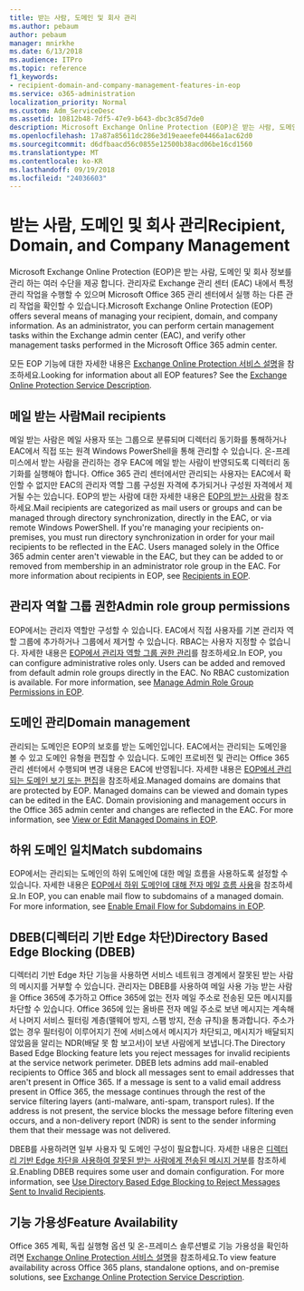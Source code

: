 ```yaml
---
title: 받는 사람, 도메인 및 회사 관리
ms.author: pebaum
author: pebaum
manager: mnirkhe
ms.date: 6/13/2018
ms.audience: ITPro
ms.topic: reference
f1_keywords:
- recipient-domain-and-company-management-features-in-eop
ms.service: o365-administration
localization_priority: Normal
ms.custom: Adm_ServiceDesc
ms.assetid: 10812b48-7df5-47e9-b643-dbc3c85d7de0
description: Microsoft Exchange Online Protection (EOP)은 받는 사람, 도메인 및 회사 정보를 관리 하는 여러 수단을 제공 합니다. 관리자로 Exchange 관리 센터 (EAC) 내에서 특정 관리 작업을 수행할 수 있으며 Microsoft Office 365 관리 센터에서 실행 하는 다른 관리 작업을 확인할 수 있습니다.
ms.openlocfilehash: 17a87a85611dc286e3d19eaeefe04466a1ac62d0
ms.sourcegitcommit: d6dfbaacd56c0855e12500b38acd06be16cd1560
ms.translationtype: MT
ms.contentlocale: ko-KR
ms.lasthandoff: 09/19/2018
ms.locfileid: "24036603"
---
```

# <a name="recipient-domain-and-company-management"></a><span data-ttu-id="be78e-104">받는 사람, 도메인 및 회사 관리</span><span class="sxs-lookup"><span data-stu-id="be78e-104">Recipient, Domain, and Company Management</span></span>

<span data-ttu-id="be78e-p102">Microsoft Exchange Online Protection (EOP)은 받는 사람, 도메인 및 회사 정보를 관리 하는 여러 수단을 제공 합니다. 관리자로 Exchange 관리 센터 (EAC) 내에서 특정 관리 작업을 수행할 수 있으며 Microsoft Office 365 관리 센터에서 실행 하는 다른 관리 작업을 확인할 수 있습니다.</span><span class="sxs-lookup"><span data-stu-id="be78e-p102">Microsoft Exchange Online Protection (EOP) offers several means of managing your recipient, domain, and company information. As an administrator, you can perform certain management tasks within the Exchange admin center (EAC), and verify other management tasks performed in the Microsoft Office 365 admin center.</span></span>
  
<span data-ttu-id="be78e-p103">모든 EOP 기능에 대한 자세한 내용은 [Exchange Online Protection 서비스 설명](exchange-online-protection-service-description.md)을 참조하세요.</span><span class="sxs-lookup"><span data-stu-id="be78e-p103">Looking for information about all EOP features? See the [Exchange Online Protection Service Description](exchange-online-protection-service-description.md).</span></span>
  
## <a name="mail-recipients"></a><span data-ttu-id="be78e-109">메일 받는 사람</span><span class="sxs-lookup"><span data-stu-id="be78e-109">Mail recipients</span></span>
<span data-ttu-id="be78e-110"><a name="BKMK_mailrecipients"> </a></span><span class="sxs-lookup"><span data-stu-id="be78e-110"></span></span>

<span data-ttu-id="be78e-p104">메일 받는 사람은 메일 사용자 또는 그룹으로 분류되며 디렉터리 동기화를 통해하거나 EAC에서 직접 또는 원격 Windows PowerShell을 통해 관리할 수 있습니다. 온-프레미스에서 받는 사람을 관리하는 경우 EAC에 메일 받는 사람이 반영되도록 디렉터리 동기화를 실행해야 합니다. Office 365 관리 센터에서만 관리되는 사용자는 EAC에서 확인할 수 없지만 EAC의 관리자 역할 그룹 구성원 자격에 추가되거나 구성원 자격에서 제거될 수는 있습니다. EOP의 받는 사람에 대한 자세한 내용은 [EOP의 받는 사람](https://go.microsoft.com/fwlink/p/?LinkId=280011)을 참조하세요.</span><span class="sxs-lookup"><span data-stu-id="be78e-p104">Mail recipients are categorized as mail users or groups and can be managed through directory synchronization, directly in the EAC, or via remote Windows PowerShell. If you're managing your recipients on-premises, you must run directory synchronization in order for your mail recipients to be reflected in the EAC. Users managed solely in the Office 365 admin center aren't viewable in the EAC, but they can be added to or removed from membership in an administrator role group in the EAC. For more information about recipients in EOP, see [Recipients in EOP](https://go.microsoft.com/fwlink/p/?LinkId=280011).</span></span>
  
## <a name="admin-role-group-permissions"></a><span data-ttu-id="be78e-115">관리자 역할 그룹 권한</span><span class="sxs-lookup"><span data-stu-id="be78e-115">Admin role group permissions</span></span>
<span data-ttu-id="be78e-116"><a name="BKMK_adminrolegrouppermissions"> </a></span><span class="sxs-lookup"><span data-stu-id="be78e-116"></span></span>

<span data-ttu-id="be78e-p105">EOP에서는 관리자 역할만 구성할 수 있습니다. EAC에서 직접 사용자를 기본 관리자 역할 그룹에 추가하거나 그룹에서 제거할 수 있습니다. RBAC는 사용자 지정할 수 없습니다. 자세한 내용은 [EOP에서 관리자 역할 그룹 권한 관리](https://go.microsoft.com/fwlink/p/?LinkId=282238)를 참조하세요.</span><span class="sxs-lookup"><span data-stu-id="be78e-p105">In EOP, you can configure administrative roles only. Users can be added and removed from default admin role groups directly in the EAC. No RBAC customization is available. For more information, see [Manage Admin Role Group Permissions in EOP](https://go.microsoft.com/fwlink/p/?LinkId=282238).</span></span>
  
## <a name="domain-management"></a><span data-ttu-id="be78e-121">도메인 관리</span><span class="sxs-lookup"><span data-stu-id="be78e-121">Domain management</span></span>
<span data-ttu-id="be78e-122"><a name="BKMK_domainmanagement"> </a></span><span class="sxs-lookup"><span data-stu-id="be78e-122"></span></span>

<span data-ttu-id="be78e-p106">관리되는 도메인은 EOP의 보호를 받는 도메인입니다. EAC에서는 관리되는 도메인을 볼 수 있고 도메인 유형을 편집할 수 있습니다. 도메인 프로비전 및 관리는 Office 365 관리 센터에서 수행되며 변경 내용은 EAC에 반영됩니다. 자세한 내용은 [EOP에서 관리되는 도메인 보기 또는 편집](https://go.microsoft.com/fwlink/p/?LinkId=282239)을 참조하세요.</span><span class="sxs-lookup"><span data-stu-id="be78e-p106">Managed domains are domains that are protected by EOP. Managed domains can be viewed and domain types can be edited in the EAC. Domain provisioning and management occurs in the Office 365 admin center and changes are reflected in the EAC. For more information, see [View or Edit Managed Domains in EOP](https://go.microsoft.com/fwlink/p/?LinkId=282239).</span></span>
  
## <a name="match-subdomains"></a><span data-ttu-id="be78e-127">하위 도메인 일치</span><span class="sxs-lookup"><span data-stu-id="be78e-127">Match subdomains</span></span>
<span data-ttu-id="be78e-128"><a name="BKMK_EOP_Match_Subdomains"> </a></span><span class="sxs-lookup"><span data-stu-id="be78e-128"></span></span>

<span data-ttu-id="be78e-p107">EOP에서는 관리되는 도메인의 하위 도메인에 대한 메일 흐름을 사용하도록 설정할 수 있습니다. 자세한 내용은 [EOP에서 하위 도메인에 대해 전자 메일 흐름 사용](https://go.microsoft.com/fwlink/p/?LinkId=397213)을 참조하세요.</span><span class="sxs-lookup"><span data-stu-id="be78e-p107">In EOP, you can enable mail flow to subdomains of a managed domain. For more information, see [Enable Email Flow for Subdomains in EOP](https://go.microsoft.com/fwlink/p/?LinkId=397213).</span></span> 
  
## <a name="directory-based-edge-blocking-dbeb"></a><span data-ttu-id="be78e-131">DBEB(디렉터리 기반 Edge 차단)</span><span class="sxs-lookup"><span data-stu-id="be78e-131">Directory Based Edge Blocking (DBEB)</span></span>
<span data-ttu-id="be78e-132"><a name="BKMK_DBEB"> </a></span><span class="sxs-lookup"><span data-stu-id="be78e-132"></span></span>

<span data-ttu-id="be78e-p108">디렉터리 기반 Edge 차단 기능을 사용하면 서비스 네트워크 경계에서 잘못된 받는 사람의 메시지를 거부할 수 있습니다. 관리자는 DBEB를 사용하여 메일 사용 가능 받는 사람을 Office 365에 추가하고 Office 365에 없는 전자 메일 주소로 전송된 모든 메시지를 차단할 수 있습니다. Office 365에 있는 올바른 전자 메일 주소로 보낸 메시지는 계속해서 나머지 서비스 필터링 계층(맬웨어 방지, 스팸 방지, 전송 규칙)을 통과합니다. 주소가 없는 경우 필터링이 이루어지기 전에 서비스에서 메시지가 차단되고, 메시지가 배달되지 않았음을 알리는 NDR(배달 못 함 보고서)이 보낸 사람에게 보냅니다.</span><span class="sxs-lookup"><span data-stu-id="be78e-p108">The Directory Based Edge Blocking feature lets you reject messages for invalid recipients at the service network perimeter. DBEB lets admins add mail-enabled recipients to Office 365 and block all messages sent to email addresses that aren't present in Office 365. If a message is sent to a valid email address present in Office 365, the message continues through the rest of the service filtering layers (anti-malware, anti-spam, transport rules). If the address is not present, the service blocks the message before filtering even occurs, and a non-delivery report (NDR) is sent to the sender informing them that their message was not delivered.</span></span> 
  
<span data-ttu-id="be78e-p109">DBEB를 사용하려면 일부 사용자 및 도메인 구성이 필요합니다. 자세한 내용은 [디렉터리 기반 Edge 차단을 사용하여 잘못된 받는 사람에게 전송된 메시지 거부](https://go.microsoft.com/fwlink/p/?LinkId=390676)를 참조하세요.</span><span class="sxs-lookup"><span data-stu-id="be78e-p109">Enabling DBEB requires some user and domain configuration. For more information, see [Use Directory Based Edge Blocking to Reject Messages Sent to Invalid Recipients](https://go.microsoft.com/fwlink/p/?LinkId=390676).</span></span>
  
## <a name="feature-availability"></a><span data-ttu-id="be78e-139">기능 가용성</span><span class="sxs-lookup"><span data-stu-id="be78e-139">Feature Availability</span></span>
<span data-ttu-id="be78e-140"><a name="BKMK_DBEB"> </a></span><span class="sxs-lookup"><span data-stu-id="be78e-140"></span></span>

<span data-ttu-id="be78e-141">Office 365 계획, 독립 실행형 옵션 및 온-프레미스 솔루션별로 기능 가용성을 확인하려면 [Exchange Online Protection 서비스 설명](exchange-online-protection-service-description.md)을 참조하세요.</span><span class="sxs-lookup"><span data-stu-id="be78e-141">To view feature availability across Office 365 plans, standalone options, and on-premise solutions, see [Exchange Online Protection Service Description](exchange-online-protection-service-description.md).</span></span>
  

